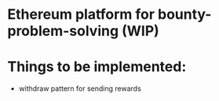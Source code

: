 # Ethereum platform for bounty-problem-solving (WIP)

# Things to be implemented:
- withdraw pattern for sending rewards